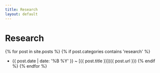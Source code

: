 ```yaml
---
title: Research
layout: default
---
```


# Research

{% for post in site.posts %}
    {% if post.categories contains 'research' %}
  - {{ post.date | date: '%B %Y' }} <span class="separator">~</span> [{{ post.title }}]({{ post.url }})
    {% endif %}
{% endfor %}
